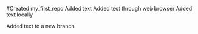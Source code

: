 #Created my_first_repo
 Added text
Added text through web browser
Added text locally

Added text to a new branch